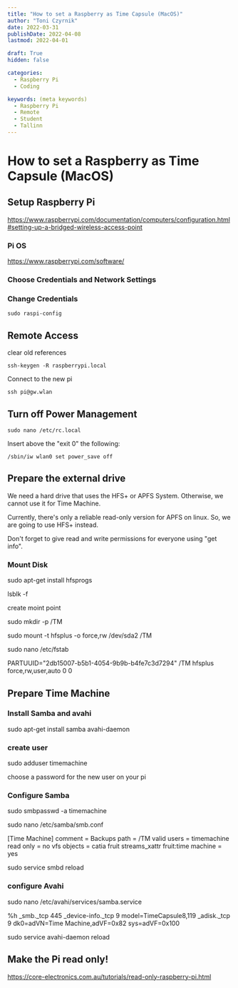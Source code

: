 ```yaml
---
title: "How to set a Raspberry as Time Capsule (MacOS)"
author: "Toni Czyrnik"
date: 2022-03-31
publishDate: 2022-04-08
lastmod: 2022-04-01

draft: True
hidden: false

categories:
  - Raspberry Pi
  - Coding

keywords: (meta keywords)
  - Raspberry Pi
  - Remote
  - Student
  - Tallinn
---
```



# How to set a Raspberry as Time Capsule (MacOS)

## Setup Raspberry Pi

https://www.raspberrypi.com/documentation/computers/configuration.html#setting-up-a-bridged-wireless-access-point

### Pi OS

https://www.raspberrypi.com/software/

### Choose Credentials and Network Settings

### Change Credentials

	sudo raspi-config

## Remote Access

clear old references

	ssh-keygen -R raspberrypi.local
	
Connect to the new pi

	ssh pi@gw.wlan
	
## Turn off Power Management

	sudo nano /etc/rc.local
	
Insert above the "exit 0" the following: 

	/sbin/iw wlan0 set power_save off
	
## Prepare the external drive

We need a hard drive that uses the HFS+ or APFS System. Otherwise, we cannot use it for Time Machine.

Currently, there's only a reliable read-only version for APFS on linux. So, we are going to use HFS+ instead. 

Don't forget to give read and write permissions for everyone using "get info".

### Mount Disk

sudo apt-get install hfsprogs

lsblk -f

create moint point

sudo mkdir -p /TM

sudo mount -t hfsplus -o force,rw /dev/sda2 /TM

sudo nano /etc/fstab

PARTUUID="2db15007-b5b1-4054-9b9b-b4fe7c3d7294" /TM     hfsplus force,rw,user,auto        0       0

## Prepare Time Machine

### Install Samba and avahi

sudo apt-get install samba avahi-daemon

### create user 

sudo adduser timemachine

choose a password for the new user on your pi

### Configure Samba

sudo smbpasswd -a timemachine

sudo nano /etc/samba/smb.conf

[Time Machine]
    comment = Backups
    path = /TM
    valid users = timemachine
    read only = no
    vfs objects = catia fruit streams_xattr
    fruit:time machine = yes
    
sudo service smbd reload

### configure Avahi

sudo nano /etc/avahi/services/samba.service

<?xml version="1.0" standalone='no'?><!--*-nxml-*-->
<!DOCTYPE service-group SYSTEM "avahi-service.dtd">
<service-group>
  <name replace-wildcards="yes">%h</name>
  <service>
    <type>_smb._tcp</type>
    <port>445</port>
  </service>
  <service>
    <type>_device-info._tcp</type>
    <port>9</port>
    <txt-record>model=TimeCapsule8,119</txt-record>
  </service>
  <service>
    <type>_adisk._tcp</type>
    <port>9</port>
    <txt-record>dk0=adVN=Time Machine,adVF=0x82</txt-record>
    <txt-record>sys=adVF=0x100</txt-record>
  </service>
</service-group>

sudo service avahi-daemon reload


## Make the Pi read only!

https://core-electronics.com.au/tutorials/read-only-raspberry-pi.html